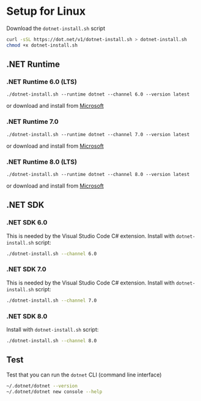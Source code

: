 # Setup for Linux

Download the `dotnet-install.sh` script

```bash
curl -sSL https://dot.net/v1/dotnet-install.sh > dotnet-install.sh
chmod +x dotnet-install.sh
```

## .NET Runtime

### .NET Runtime 6.0 (LTS)

```
./dotnet-install.sh --runtime dotnet --channel 6.0 --version latest
```

or download and install from [Microsoft](https://dotnet.microsoft.com/en-us/download/dotnet/6.0)

### .NET Runtime 7.0

```
./dotnet-install.sh --runtime dotnet --channel 7.0 --version latest
```

or download and install from [Microsoft](https://dotnet.microsoft.com/en-us/download/dotnet/7.0)

### .NET Runtime 8.0 (LTS)

```
./dotnet-install.sh --runtime dotnet --channel 8.0 --version latest
```

or download and install from [Microsoft](https://dotnet.microsoft.com/en-us/download/dotnet/8.0)

## .NET SDK

### .NET SDK 6.0

This is needed by the Visual Studio Code C# extension. Install with `dotnet-install.sh` script:

```bash
./dotnet-install.sh --channel 6.0
```

### .NET SDK 7.0

This is needed by the Visual Studio Code C# extension. Install with `dotnet-install.sh` script:

```bash
./dotnet-install.sh --channel 7.0
```

### .NET SDK 8.0

Install with `dotnet-install.sh` script:

```bash
./dotnet-install.sh --channel 8.0
```

## Test

Test that you can run the `dotnet` CLI (command line interface)

```bash
~/.dotnet/dotnet --version
~/.dotnet/dotnet new console --help
```
